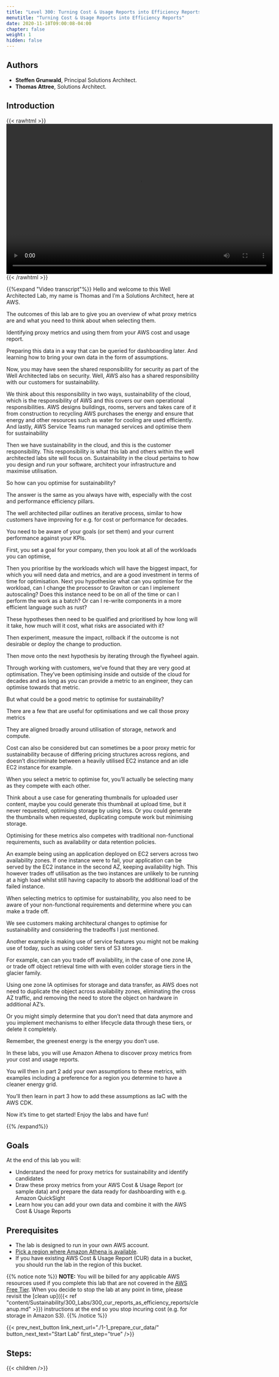 ```yaml
---
title: "Level 300: Turning Cost & Usage Reports into Efficiency Reports"
menutitle: "Turning Cost & Usage Reports into Efficiency Reports"
date: 2020-11-18T09:00:08-04:00
chapter: false
weight: 1
hidden: false
---
```

## Authors

- **Steffen Grunwald**, Principal Solutions Architect.
- **Thomas Attree**, Solutions Architect.

## Introduction

{{< rawhtml >}}
<video width="696" height="392" controls>
  <source src="https://d3h9zoi3eqyz7s.cloudfront.net/Sustainability/Videos/cur-reports-as-efficiency-reports.mp4" type="video/mp4">
  Your browser doesn't support video, or if you're on GitHub head to https://wellarchitectedlabs.com to watch the video.
</video>
{{< /rawhtml >}}

{{%expand "Video transcript"%}}
Hello and welcome to this Well Architected Lab, my name is Thomas and I’m a Solutions Architect, here at AWS.

The outcomes of this lab are to give you an overview of what proxy metrics are and what you need to think about when selecting them.

Identifying proxy metrics and using them from your AWS cost and usage report.

Preparing this data in a way that can be queried for dashboarding later.
And learning how to bring your own data in the form of assumptions.

Now, you may have seen the shared responsibility for security as part of the Well Architected labs on security. Well, AWS also has a shared responsibility with our customers for sustainability.

We think about this responsibility in two ways, sustainability of the cloud, which is the responsibility of AWS and this covers our own operational responsibilities.
AWS designs buildings, rooms, servers and takes care of it from construction to recycling
AWS purchases the energy and ensure that energy and other resources such as water for cooling are used efficiently.
And lastly, AWS Service Teams run managed services and optimise them for sustainability

Then we have sustainability in the cloud, and this is the customer responsibility. This responsibility is what this lab and others within the well architected labs site will focus on. Sustainability in the cloud pertains to how you design and run your software, architect your infrastructure and maximise utilisation.

So how can you optimise for sustainability?

The answer is the same as you always have with, especially with the cost and performance efficiency pillars.

The well architected pillar outlines an iterative process, similar to how customers have improving for e.g. for cost or performance for decades.

You need to be aware of your goals (or set them) and your current performance against your KPIs.

First, you set a goal for your company, then you look at all of the workloads you can optimise,

Then you prioritise by the workloads which will have the biggest impact, for which you will need data and metrics, and are a good investment in terms of time for optimisation.
Next you hypothesise what can you optimise for the workload, can I change the processor to Graviton or can I implement autoscaling? Does this instance need to be on all of the time or can I perform the work as a batch? Or can I re-write components in a more efficient language such as rust?

These hypotheses then need to be qualified and prioritised by how long will it take, how much will it cost, what risks are associated with it?

Then experiment, measure the impact, rollback if the outcome is not desirable or deploy the change to production.

Then move onto the next hypothesis by iterating through the flywheel again.

Through working with customers, we’ve found that they are very good at optimisation.
They’ve been optimising inside and outside of the cloud for decades and as long as you can provide a metric to an engineer, they can optimise towards that metric.

But what could be a good metric to optimise for sustainability?

There are a few that are useful for optimisations and we call those proxy metrics

They are aligned broadly around utilisation of storage, network and compute.

Cost can also be considered but can sometimes be a poor proxy metric for sustainability because of differing pricing structures across regions, and doesn’t discriminate between a heavily utilised EC2 instance and an idle EC2 instance for example.

When you select a metric to optimise for, you’ll actually be selecting many as they compete with each other.

Think about a use case for generating thumbnails for uploaded user content, maybe you could generate this thumbnail at upload time, but it never requested, optimising storage by using less. Or you could generate the thumbnails when requested, duplicating compute work but minimising storage.

Optimising for these metrics also competes with traditional non-functional requirements, such as availability or data retention policies.

An example being using an application deployed on EC2 servers across two availability zones. If one instance were to fail, your application can be served by the EC2 instance in the second AZ, keeping availability high. This however trades off utilisation as the two instances are unlikely to be running at a high load whilst still having capacity to absorb the additional load of the failed instance.

When selecting metrics to optimise for sustainability, you also need to be aware of your non-functional requirements and determine where you can make a trade off.

We see customers making architectural changes to optimise for sustainability and considering the tradeoffs I just mentioned.

Another example is making use of service features you might not be making use of today, such as using colder tiers of S3 storage.

For example, can can you trade off availability, in the case of one zone IA, or trade off object retrieval time with with even colder storage tiers in the glacier family.

Using one zone IA optimises for storage and data transfer, as AWS does not need to duplicate the object across availability zones, eliminating the cross AZ traffic, and removing the need to store the object on hardware in additional AZ’s.

Or you might simply determine that you don’t need that data anymore and you implement mechanisms to either lifecycle data through these tiers, or delete it completely.

Remember, the greenest energy is the energy you don’t use.

In these labs, you will use Amazon Athena to discover proxy metrics from your cost and usage reports.

You will then in part 2 add your own assumptions to these metrics, with examples including a preference for a region you determine to have a cleaner energy grid.

You’ll then learn in part 3 how to add these assumptions as IaC with the AWS CDK.

Now it’s time to get started! Enjoy the labs and have fun!

{{% /expand%}}

## Goals
At the end of this lab you will:

* Understand the need for proxy metrics for sustainability and identify candidates
* Draw these proxy metrics from your AWS Cost & Usage Report (or sample data) and prepare the data ready for dashboarding with e.g. Amazon QuickSight
* Learn how you can add your own data and combine it with the AWS Cost & Usage Reports

## Prerequisites

* The lab is designed to run in your own AWS account.
* [Pick a region where Amazon Athena is available](https://aws.amazon.com/about-aws/global-infrastructure/regional-product-services/).
* If you have existing AWS Cost & Usage Report (CUR) data in a bucket, you should run the lab in the region of this bucket.

{{% notice note %}}
**NOTE:** You will be billed for any applicable AWS resources used if you complete this lab that are not covered in the [AWS Free Tier](https://aws.amazon.com/free/).
When you decide to stop the lab at any point in time, please revisit the [clean up]({{< ref "content/Sustainability/300_Labs/300_cur_reports_as_efficiency_reports/cleanup.md" >}}) instructions at the end so you stop incuring cost (e.g. for storage in Amazon S3).
{{% /notice %}}

{{< prev_next_button link_next_url="./1-1_prepare_cur_data/" button_next_text="Start Lab" first_step="true" />}}

## Steps:
{{< children  />}}

